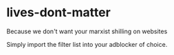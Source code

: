 # lives-dont-matter
Because we don't want your marxist shilling on websites

Simply import the filter list into your adblocker of choice.
